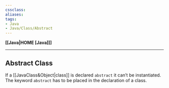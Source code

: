 ```yaml
---
cssclass:
aliases:
tags:
- Java
- Java/Class/Abstract
---
```

**[[Java|HOME [Java]]]**

---
## Abstract Class
If a [[JavaClass&Object|class]] is declared `abstract` it can’t be instantiated. The keyword `abstract` has to be placed in the declaration of a class.